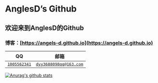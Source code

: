 # AnglesD’s Github
## 欢迎来到AnglesD的Github
### 博客：[https://angels-d.github.io](https://angels-d.github.io)
|QQ                                                                                          |邮箱                                                                    |
| -------------------------------------------------------------------------------------------| ---------------------------------------------------------------------- |
| <kbd>[1005562341](http://wpa.qq.com/msgrd?v=3&uin=1005562341&site=qq&menu=yes)</kbd>       | <kbd>[dyy3688098qq@163.com](mailto:dyy3688098qq@163.com)</kbd>         |
[![Anurag's github stats](https://github-readme-stats.vercel.app/api?username=Angels-D)](https://github.com/anuraghazra/github-readme-stats)

